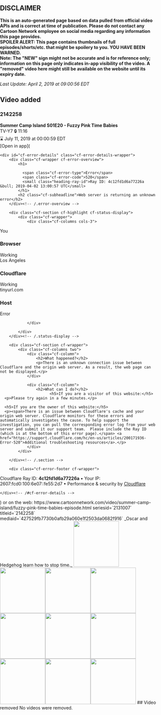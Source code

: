 ## DISCLAIMER
**This is an auto-generated page based on data pulled from official video APIs and is correct at time of publication. Please do not contact any Cartoon Network employee on social media regarding any information this page provides.**  
**SPOILER ALERT: This page contains thumbnails of full episodes/shorts/etc. that might be spoilery to you. YOU HAVE BEEN WARNED.**  
**Note: The "NEW" sign might not be accurate and is for reference only; information on this page only indicates in-app visibility of the video. A "removed" video here might still be available on the website until its expiry date.**  

_Last Update: April 2, 2019 at 09:00:56 EDT_
## Video added
### 2142258
**Summer Camp Island S01E20 - Fuzzy Pink Time Babies**  
TV-Y7 🔒 11:16  
⌛ July 11, 2019 at 00:00:59 EDT  
[Open in app](<!DOCTYPE html>
<!--[if lt IE 7]> <html class="no-js ie6 oldie" lang="en-US"> <![endif]-->
<!--[if IE 7]>    <html class="no-js ie7 oldie" lang="en-US"> <![endif]-->
<!--[if IE 8]>    <html class="no-js ie8 oldie" lang="en-US"> <![endif]-->
<!--[if gt IE 8]><!--> <html class="no-js" lang="en-US"> <!--<![endif]-->
<head>


<title>tinyurl.com | 520: Web server is returning an unknown error</title>
<meta charset="UTF-8" />
<meta http-equiv="Content-Type" content="text/html; charset=UTF-8" />
<meta http-equiv="X-UA-Compatible" content="IE=Edge,chrome=1" />
<meta name="robots" content="noindex, nofollow" />
<meta name="viewport" content="width=device-width,initial-scale=1,maximum-scale=1" />
<link rel="stylesheet" id="cf_styles-css" href="/cdn-cgi/styles/cf.errors.css" type="text/css" media="screen,projection" />
<!--[if lt IE 9]><link rel="stylesheet" id='cf_styles-ie-css' href="/cdn-cgi/styles/cf.errors.ie.css" type="text/css" media="screen,projection" /><![endif]-->
<style type="text/css">body{margin:0;padding:0}</style>




</head>
<body>
<div id="cf-wrapper">

    

    <div id="cf-error-details" class="cf-error-details-wrapper">
        <div class="cf-wrapper cf-error-overview">
            <h1>
              
              <span class="cf-error-type">Error</span>
              <span class="cf-error-code">520</span>
              <small class="heading-ray-id">Ray ID: 4c12fd1d6a77226a &bull; 2019-04-02 13:00:57 UTC</small>
            </h1>
            <h2 class="cf-subheadline">Web server is returning an unknown error</h2>
        </div><!-- /.error-overview -->
        
        <div class="cf-section cf-highlight cf-status-display">
            <div class="cf-wrapper">
                <div class="cf-columns cols-3">
                  
<div id="cf-browser-status" class="cf-column cf-status-item cf-browser-status ">
  <div class="cf-icon-error-container">
    <i class="cf-icon cf-icon-browser"></i>
    <i class="cf-icon-status cf-icon-ok"></i>
  </div>
  <span class="cf-status-desc">You</span>
  <h3 class="cf-status-name">Browser</h3>
  <span class="cf-status-label">Working</span>
</div>

<div id="cf-cloudflare-status" class="cf-column cf-status-item cf-cloudflare-status ">
  <div class="cf-icon-error-container">
    <i class="cf-icon cf-icon-cloud"></i>
    <i class="cf-icon-status cf-icon-ok"></i>
  </div>
  <span class="cf-status-desc">Los Angeles</span>
  <h3 class="cf-status-name">Cloudflare</h3>
  <span class="cf-status-label">Working</span>
</div>

<div id="cf-host-status" class="cf-column cf-status-item cf-host-status cf-error-source">
  <div class="cf-icon-error-container">
    <i class="cf-icon cf-icon-server"></i>
    <i class="cf-icon-status cf-icon-error"></i>
  </div>
  <span class="cf-status-desc">tinyurl.com</span>
  <h3 class="cf-status-name">Host</h3>
  <span class="cf-status-label">Error</span>
</div>

                </div>
              
            </div>
        </div><!-- /.status-display -->

        <div class="cf-section cf-wrapper">
            <div class="cf-columns two">
                <div class="cf-column">
                    <h2>What happened?</h2>
                    <p>There is an unknown connection issue between Cloudflare and the origin web server. As a result, the web page can not be displayed.</p>
                </div>
              
                <div class="cf-column">
                    <h2>What can I do?</h2>
                          <h5>If you are a visitor of this website:</h5>
      <p>Please try again in a few minutes.</p>

      <h5>If you are the owner of this website:</h5>
      <p><span>There is an issue between Cloudflare's cache and your origin web server. Cloudflare monitors for these errors and automatically investigates the cause. To help support the investigation, you can pull the corresponding error log from your web server and submit it our support team.  Please include the Ray ID (which is at the bottom of this error page).</span> <a href="https://support.cloudflare.com/hc/en-us/articles/200171936-Error-520">Additional troubleshooting resources</a>.</p>
                </div>
            </div>
              
        </div><!-- /.section -->

        <div class="cf-error-footer cf-wrapper">
  <p>
    <span class="cf-footer-item">Cloudflare Ray ID: <strong>4c12fd1d6a77226a</strong></span>
    <span class="cf-footer-separator">&bull;</span>
    <span class="cf-footer-item"><span>Your IP</span>: 2607:fcd0:100:6e07::fe55:2d7</span>
    <span class="cf-footer-separator">&bull;</span>
    <span class="cf-footer-item"><span>Performance &amp; security by</span> <a href="https://www.cloudflare.com/5xx-error-landing?utm_source=error_footer" id="brand_link" target="_blank">Cloudflare</a></span>
    
  </p>
</div><!-- /.error-footer -->


    </div><!-- /#cf-error-details -->
</div><!-- /#cf-wrapper -->
</body>
</html>
) or on the web: https://www.cartoonnetwork.com/video/summer-camp-island/fuzzy-pink-time-babies-episode.html  
seriesid=`2131007` titleid=`2142258` mediaid=`427529fb7730b0afb29a060e1f2503da0682f916`  
_Oscar and Hedgehog learn how to stop time._  
<a href="https://s3.amazonaws.com/cartoonorchestrator/2142258_001_1280x720.jpg"><img src="https://s3.amazonaws.com/cartoonorchestrator/2142258_001_640x360.jpg" height="144px" /></a><a href="https://s3.amazonaws.com/cartoonorchestrator/2142258_002_1280x720.jpg"><img src="https://s3.amazonaws.com/cartoonorchestrator/2142258_002_640x360.jpg" height="144px" /></a><a href="https://s3.amazonaws.com/cartoonorchestrator/2142258_003_1280x720.jpg"><img src="https://s3.amazonaws.com/cartoonorchestrator/2142258_003_640x360.jpg" height="144px" /></a><a href="https://s3.amazonaws.com/cartoonorchestrator/2142258_004_1280x720.jpg"><img src="https://s3.amazonaws.com/cartoonorchestrator/2142258_004_640x360.jpg" height="144px" /></a><a href="https://s3.amazonaws.com/cartoonorchestrator/2142258_005_1280x720.jpg"><img src="https://s3.amazonaws.com/cartoonorchestrator/2142258_005_640x360.jpg" height="144px" /></a><a href="https://s3.amazonaws.com/cartoonorchestrator/2142258_006_1280x720.jpg"><img src="https://s3.amazonaws.com/cartoonorchestrator/2142258_006_640x360.jpg" height="144px" /></a><a href="https://s3.amazonaws.com/cartoonorchestrator/2142258_007_1280x720.jpg"><img src="https://s3.amazonaws.com/cartoonorchestrator/2142258_007_640x360.jpg" height="144px" /></a><a href="https://s3.amazonaws.com/cartoonorchestrator/2142258_008_1280x720.jpg"><img src="https://s3.amazonaws.com/cartoonorchestrator/2142258_008_640x360.jpg" height="144px" /></a><a href="https://s3.amazonaws.com/cartoonorchestrator/2142258_009_1280x720.jpg"><img src="https://s3.amazonaws.com/cartoonorchestrator/2142258_009_640x360.jpg" height="144px" /></a><a href="https://s3.amazonaws.com/cartoonorchestrator/2142258_010_1280x720.jpg"><img src="https://s3.amazonaws.com/cartoonorchestrator/2142258_010_640x360.jpg" height="144px" /></a>
## Video removed
No videos were removed.
